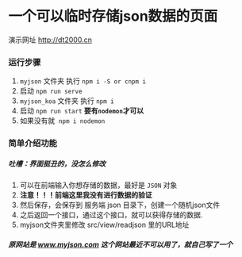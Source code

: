 # 一个可以临时存储json数据的页面

演示网址 http://dt2000.cn

### 运行步骤

1. `myjson` 文件夹 执行 `npm i -S or cnpm i `
2. 启动 `npm run serve`
3. `myjson_koa` 文件夹 执行 `npm i`
4. 启动 `npm run start` **要有`nodemon`才可以**
5. 如果没有就  `npm i nodemon`

### 简单介绍功能

#####  吐槽：界面挺丑的，没怎么修改

1. 可以在前端输入你想存储的数据，最好是 `JSON` 对象 
2. **注意！！！前端这里我没有进行数据的验证**
3. 然后保存，会保存到 服务端 json 目录下，创建一个随机json文件
4. 之后返回一个接口，通过这个接口，就可以获得存储的数据.
5. myjson文件夹里修改 src/view/readjson 里的URL地址

##### 原网站是 www.myjson.com 这个网站最近不可以用了，就自己写了一个